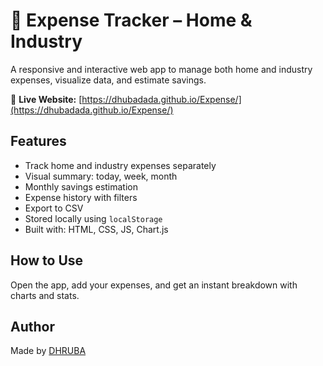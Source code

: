 # 💸 Expense Tracker – Home & Industry

A responsive and interactive web app to manage both home and industry expenses, visualize data, and estimate savings.

🔗 **Live Website:** [https://dhubadada.github.io/Expense/](https://dhubadada.github.io/Expense/)

## Features

- Track home and industry expenses separately
- Visual summary: today, week, month
- Monthly savings estimation
- Expense history with filters
- Export to CSV
- Stored locally using `localStorage`
- Built with: HTML, CSS, JS, Chart.js

## How to Use

Open the app, add your expenses, and get an instant breakdown with charts and stats.

## Author

Made by [DHRUBA](www.linkedin.com/in/dhruba-chowdhury-b0b310309)

